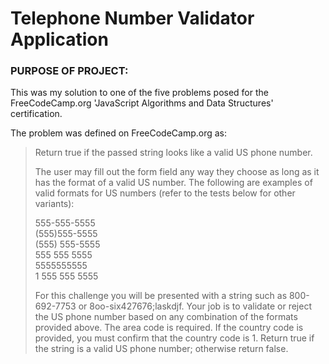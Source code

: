 <h1> Telephone Number Validator Application </h1>

<h3> PURPOSE OF PROJECT: </h3>

This was my solution to one of the five problems posed for the FreeCodeCamp.org 'JavaScript 
Algorithms and Data Structures' certification.

The problem was defined on FreeCodeCamp.org as:

> Return true if the passed string looks like a valid US phone number.
> 
> The user may fill out the form field any way they choose as long as it has the format of a valid US number. 
> The following are examples of valid formats for US numbers (refer to the tests below for other variants):
>
> 555-555-5555 </br>
> (555)555-5555 </br>
> (555) 555-5555 </br>
> 555 555 5555 </br>
> 5555555555 </br>
> 1 555 555 5555 </br>
>
> For this challenge you will be presented with a string such as 800-692-7753 or 8oo-six427676;laskdjf. Your job is to validate or reject the US phone number based on any combination of the formats provided above. 
> The area code is required. If the country code is provided, you must confirm that the country code is 1. Return true if the string is a valid US phone number; otherwise return false.

    

